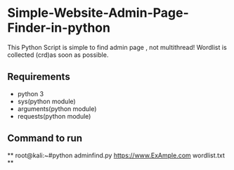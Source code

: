 # Simple-Website-Admin-Page-Finder-in-python
This Python Script is simple to find admin page , not multithread!
Wordlist is collected (crd)as soon as possible.

## Requirements
* python 3
* sys(python module)
* arguments(python module)
* requests(python module)
 
## Command to run
** root@kali:~#python adminfind.py https://www.ExAmple.com wordlist.txt **
